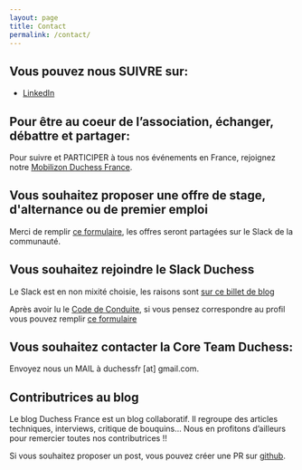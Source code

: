 ```yaml
---
layout: page
title: Contact
permalink: /contact/
---
```


## Vous pouvez nous SUIVRE sur:

- [LinkedIn](https://www.linkedin.com/groups/2750811)

## Pour être au coeur de l’association, échanger, débattre et partager:

Pour suivre et PARTICIPER à tous nos événements en France, rejoignez notre [Mobilizon Duchess France](https://mobilizon.fr/@duchess_france).

## Vous souhaitez proposer une offre de stage, d'alternance ou de premier emploi

Merci de remplir [ce formulaire](https://forms.gle/xEoJRhvBogupMabp6), les offres seront partagées sur le Slack de la communauté.

## Vous souhaitez rejoindre le Slack Duchess

Le Slack est en non mixité choisie, les raisons sont [sur ce billet de blog](https://www.duchess-france.fr/communication/women/2022/04/02/aurevoir-slack-public.html)

Après avoir lu le [Code de Conduite](https://www.duchess-france.fr/coc/), si vous pensez correspondre au profil vous pouvez remplir [ce formulaire](https://docs.google.com/forms/d/e/1FAIpQLSfOe6dsvfKAxqA_cEGMsCrFpUST00pHU6YJU4utdovNSdOMQg/viewform)

## Vous souhaitez contacter la Core Team Duchess:

Envoyez nous un MAIL à duchessfr [at] gmail.com.

## Contributrices au blog

Le blog Duchess France est un blog collaboratif.
Il regroupe des articles techniques, interviews, critique de bouquins… Nous en profitons d’ailleurs pour remercier toutes nos contributrices !!

Si vous souhaitez proposer un post, vous pouvez créer une PR sur [github](https://github.com/DuchessFrance/DuchessFrance.github.io/blob/main/CONTRIBUTING.md).


